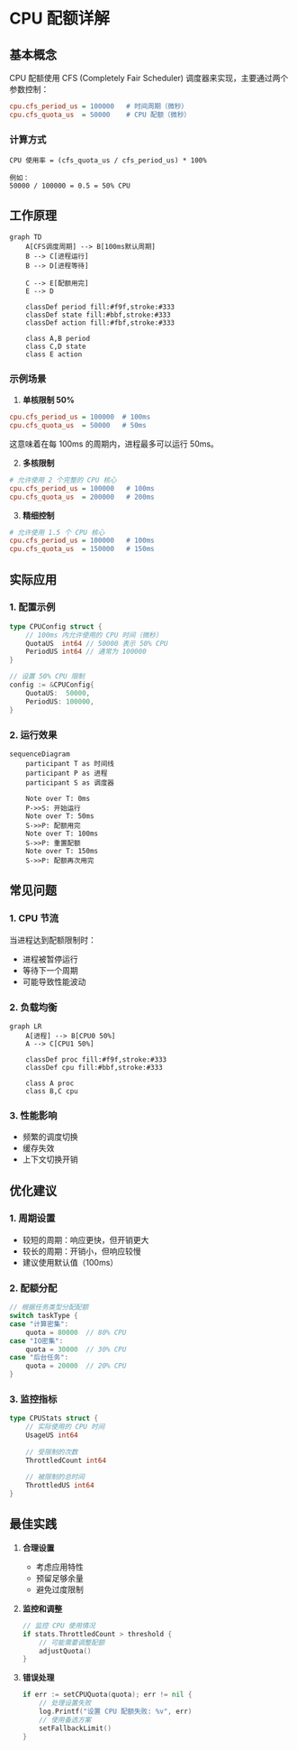 # CPU 配额详解

## 基本概念

CPU 配额使用 CFS (Completely Fair Scheduler) 调度器来实现，主要通过两个参数控制：

```ini
cpu.cfs_period_us = 100000   # 时间周期（微秒）
cpu.cfs_quota_us  = 50000    # CPU 配额（微秒）
```

### 计算方式
```
CPU 使用率 = (cfs_quota_us / cfs_period_us) * 100%

例如：
50000 / 100000 = 0.5 = 50% CPU
```

## 工作原理

```mermaid
graph TD
    A[CFS调度周期] --> B[100ms默认周期]
    B --> C[进程运行]
    B --> D[进程等待]
    
    C --> E[配额用完]
    E --> D
    
    classDef period fill:#f9f,stroke:#333
    classDef state fill:#bbf,stroke:#333
    classDef action fill:#fbf,stroke:#333
    
    class A,B period
    class C,D state
    class E action
```

### 示例场景

1. **单核限制 50%**
```ini
cpu.cfs_period_us = 100000  # 100ms
cpu.cfs_quota_us  = 50000   # 50ms
```
这意味着在每 100ms 的周期内，进程最多可以运行 50ms。

2. **多核限制**
```ini
# 允许使用 2 个完整的 CPU 核心
cpu.cfs_period_us = 100000   # 100ms
cpu.cfs_quota_us  = 200000   # 200ms
```

3. **精细控制**
```ini
# 允许使用 1.5 个 CPU 核心
cpu.cfs_period_us = 100000   # 100ms
cpu.cfs_quota_us  = 150000   # 150ms
```

## 实际应用

### 1. 配置示例
```go
type CPUConfig struct {
    // 100ms 内允许使用的 CPU 时间（微秒）
    QuotaUS  int64 // 50000 表示 50% CPU
    PeriodUS int64 // 通常为 100000
}

// 设置 50% CPU 限制
config := &CPUConfig{
    QuotaUS:  50000,
    PeriodUS: 100000,
}
```

### 2. 运行效果
```mermaid
sequenceDiagram
    participant T as 时间线
    participant P as 进程
    participant S as 调度器
    
    Note over T: 0ms
    P->>S: 开始运行
    Note over T: 50ms
    S->>P: 配额用完
    Note over T: 100ms
    S->>P: 重置配额
    Note over T: 150ms
    S->>P: 配额再次用完
```

## 常见问题

### 1. CPU 节流
当进程达到配额限制时：
- 进程被暂停运行
- 等待下一个周期
- 可能导致性能波动

### 2. 负载均衡
```mermaid
graph LR
    A[进程] --> B[CPU0 50%]
    A --> C[CPU1 50%]
    
    classDef proc fill:#f9f,stroke:#333
    classDef cpu fill:#bbf,stroke:#333
    
    class A proc
    class B,C cpu
```

### 3. 性能影响
- 频繁的调度切换
- 缓存失效
- 上下文切换开销

## 优化建议

### 1. 周期设置
- 较短的周期：响应更快，但开销更大
- 较长的周期：开销小，但响应较慢
- 建议使用默认值（100ms）

### 2. 配额分配
```go
// 根据任务类型分配配额
switch taskType {
case "计算密集":
    quota = 80000  // 80% CPU
case "IO密集":
    quota = 30000  // 30% CPU
case "后台任务":
    quota = 20000  // 20% CPU
}
```

### 3. 监控指标
```go
type CPUStats struct {
    // 实际使用的 CPU 时间
    UsageUS int64
    
    // 受限制的次数
    ThrottledCount int64
    
    // 被限制的总时间
    ThrottledUS int64
}
```

## 最佳实践

1. **合理设置**
   - 考虑应用特性
   - 预留足够余量
   - 避免过度限制

2. **监控和调整**
   ```go
   // 监控 CPU 使用情况
   if stats.ThrottledCount > threshold {
       // 可能需要调整配额
       adjustQuota()
   }
   ```

3. **错误处理**
   ```go
   if err := setCPUQuota(quota); err != nil {
       // 处理设置失败
       log.Printf("设置 CPU 配额失败: %v", err)
       // 使用备选方案
       setFallbackLimit()
   }
   ```
